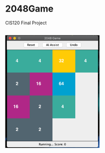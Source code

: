 # 2048Game
CIS120 Final Project

<br>
<img src="https://github.com/Orang-utan/2048Game/blob/master/img/demo.png" width="300">
